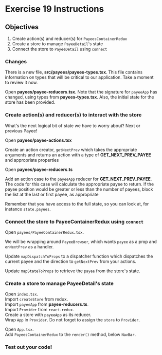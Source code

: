 # Exercise 19 Instructions
## Objectives
1) Create action(s) and reducer(s) for `PayeesContainerRedux`   
2) Create a store to manage `PayeeDetail`'s state    
3) Connect the store to `PayeeDetail` using `connect`   

### Changes
There is a new file, **src/payees/payees-types.tsx**. This file contains information on 
types that will be critical to our application. Take a moment to review it now.  

Open **payees/payee-reducers.tsx**. Note that the signature for `payeeApp` has changed,
using types from **payees-types.tsx**. Also, the initial state for the store has been 
provided.  

### Create action(s) and reducer(s) to interact with the store

What's the next logical bit of state we have to worry about? Next or previous Payee!

Open **payees/payee-actions.tsx**  

Create an action creator, `getNextPrev` which takes the appropriate arguments and returns an action
with a type of **GET_NEXT_PREV_PAYEE** and appropriate properties

Open **payees/payee-reducers.ts**   

Add an action case to the `payeeApp` reducer for **GET_NEXT_PREV_PAYEE**. The code for this case will calculate
the appropriate payee to return. If the payee position would be greater or less than the number of payees, 
block the list at the last or first payee, as appropriate

Remember that you have access to the full state, so you can look at, for instance
`state.payees`. 

### Connect the store to PayeeContainerRedux using `connect`
Open `payees/PayeeContainerRedux.tsx`.  

We will be wrapping around `PayeeBrowser`, which wants `payee` as a prop and `onNextPrev`
as a handler. 

Update `mapDispatchToProps` to a dispatcher function which dispatches the current payee
and the direction to `getNextPrev` from your actions.

Update `mapStateToProps` to retrieve the `payee` from the store's state. 

### Create a store to manage PayeeDetail's state
Open `index.tsx`.  
Import `createStore` from redux.  
Import `payeeApp` from **payee-reducers.ts**.  
Import `Provider` from `react-redux`.  
Create a store with `payeeApp` as its reducer.  
Wrap `App` in `Provider`. Do not forget to assign the `store` to `Provider`.  

Open `App.tsx`.   
Add `PayeesContainerRedux` to the `render()` method, below `NavBar`.  

### Test out your code!
